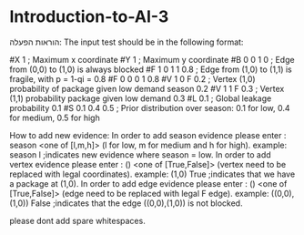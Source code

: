 # Introduction-to-AI-3
הוראות הפעלה: The input test should be in the following format:

#X 1                ; Maximum x coordinate
#Y 1                ; Maximum y coordinate
#B 0 0 1 0          ; Edge from (0,0) to (1,0) is always blocked
#F 1 0 1 1 0.8      ; Edge from (1,0) to (1,1) is fragile, with p = 1-qi = 0.8
#F 0 0 0 1 0.8
#V 1 0 F 0.2    ; Vertex (1,0) probability of package given low demand season 0.2
#V 1 1 F 0.3    ; Vertex (1,1) probability package given low demand  0.3
#L 0.1        ; Global leakage probability 0.1
#S 0.1 0.4 0.5 ; Prior distribution over season: 0.1 for low, 0.4 for medium, 0.5 for high

How to add new evidence:
In order to add season evidence please enter : season <one of [l,m,h]> (l for low, m for medium and h for high).
example:
season l  ;indicates new evidence where season = low.
In order to add vertex evidence please enter : (<vertex>) <one of [True,False]> (vertex need to be replaced with legal coordinates).
example:
(1,0) True ;indicates that we have a package at (1,0).
In order to add edge evidence please enter : (<edge>) <one of [True,False]> (edge need to be replaced with legal F edge).
example:
((0,0),(1,0)) False ;indicates that the edge ((0,0),(1,0)) is not blocked.

please dont add spare whitespaces.
